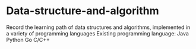 # Data-structure-and-algorithm
Record the learning path of data structures and algorithms, implemented in a variety of programming languages
Existing programming language: Java Python Go C/C++
